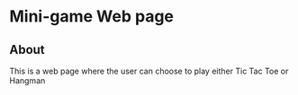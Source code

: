 # Mini-game Web page

## About
This is a web page where the user can choose to play either Tic Tac Toe or Hangman

